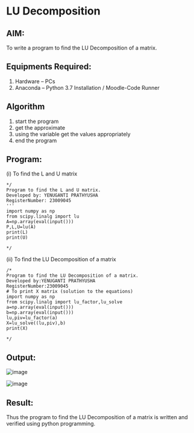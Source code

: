 # LU Decomposition 

## AIM:
To write a program to find the LU Decomposition of a matrix.

## Equipments Required:
1. Hardware – PCs
2. Anaconda – Python 3.7 Installation / Moodle-Code Runner

## Algorithm
1. start the program
2. get the approximate
3. using the variable get the values appropriately
4. end the program
   

## Program:
(i) To find the L and U matrix
```
*/
Program to find the L and U matrix.
Developed by: YENUGANTI PRATHYUSHA
RegisterNumber: 23009045
'''
import numpy as np
from scipy.linalg import lu
A=np.array(eval(input()))
P,L,U=lu(A)
print(L)
print(U)

*/
```



(ii) To find the LU Decomposition of a matrix
```
/*
Program to find the LU Decomposition of a matrix.
Developed by:YENUGANTI PRATHYUSHA 
RegisterNumber:23009045
# To print X matrix (solution to the equations)
import numpy as np
from scipy.linalg import lu_factor,lu_solve
a=np.array(eval(input()))
b=np.array(eval(input()))
lu,piv=lu_factor(a)
X=lu_solve((lu,piv),b)
print(X)
 
*/
```

## Output:

![image](https://github.com/prathyusharavi/LU-Decomposition/assets/147474424/8a7ec58d-957a-42ce-a61c-53dea2200269)

![image](https://github.com/prathyusharavi/LU-Decomposition/assets/147474424/5ad55f94-d79e-4491-a793-b71259c43327)





## Result:
Thus the program to find the LU Decomposition of a matrix is written and verified using python programming.


